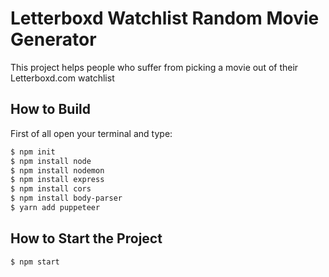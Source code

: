 # Letterboxd Watchlist Random Movie Generator
This project helps people who suffer from picking a movie out of their Letterboxd.com watchlist

## How to Build
First of all open your terminal and type:
```bash
$ npm init
$ npm install node
$ npm install nodemon
$ npm install express
$ npm install cors
$ npm install body-parser
$ yarn add puppeteer
```
## How to Start the Project

```bash
$ npm start
```




